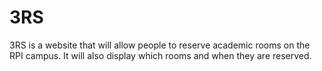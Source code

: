 # 3RS
3RS is a website that will allow people to reserve academic rooms on the RPI campus. It will also display which rooms and when they are reserved.